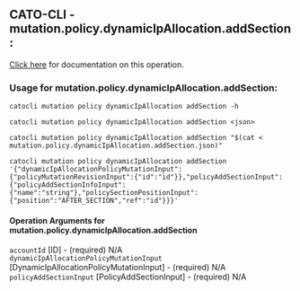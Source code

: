 
## CATO-CLI - mutation.policy.dynamicIpAllocation.addSection:
[Click here](https://api.catonetworks.com/documentation/#mutation-mutation.policy.dynamicIpAllocation.addSection) for documentation on this operation.

### Usage for mutation.policy.dynamicIpAllocation.addSection:

`catocli mutation policy dynamicIpAllocation addSection -h`

`catocli mutation policy dynamicIpAllocation addSection <json>`

`catocli mutation policy dynamicIpAllocation addSection "$(cat < mutation.policy.dynamicIpAllocation.addSection.json)"`

`catocli mutation policy dynamicIpAllocation addSection '{"dynamicIpAllocationPolicyMutationInput":{"policyMutationRevisionInput":{"id":"id"}},"policyAddSectionInput":{"policyAddSectionInfoInput":{"name":"string"},"policySectionPositionInput":{"position":"AFTER_SECTION","ref":"id"}}}'`


#### Operation Arguments for mutation.policy.dynamicIpAllocation.addSection ####

`accountId` [ID] - (required) N/A    
`dynamicIpAllocationPolicyMutationInput` [DynamicIpAllocationPolicyMutationInput] - (required) N/A    
`policyAddSectionInput` [PolicyAddSectionInput] - (required) N/A    
